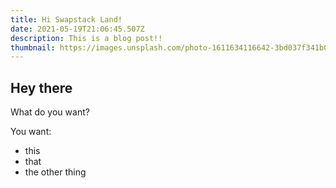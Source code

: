 ```yaml
---
title: Hi Swapstack Land!
date: 2021-05-19T21:06:45.507Z
description: This is a blog post!!
thumbnail: https://images.unsplash.com/photo-1611634116642-3bd037f341b0?ixid=MnwxMjA3fDB8MHxwaG90by1wYWdlfHx8fGVufDB8fHx8&ixlib=rb-1.2.1&auto=format&fit=crop&w=1234&q=80
---
```

## Hey there

What do you want?

You want:

* this
* that
* the other thing